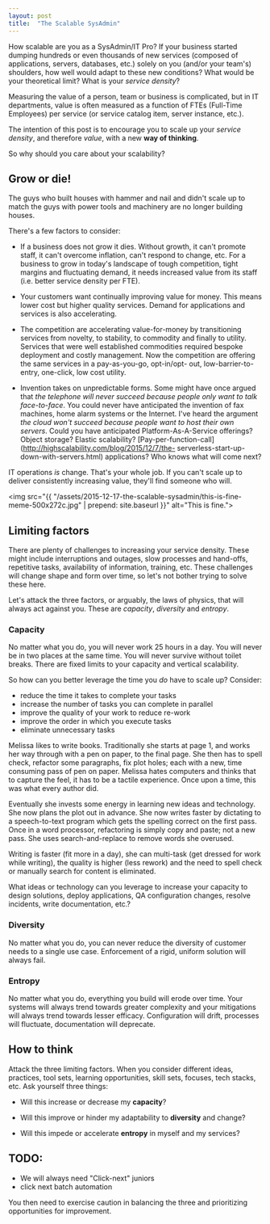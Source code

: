 ```yaml
---
layout: post
title:  "The Scalable SysAdmin"
---
```


How scalable are you as a SysAdmin/IT Pro? If your business started dumping
hundreds or even thousands of new services (composed of applications, servers,
databases, etc.) solely on you (and/or your team's) shoulders, how well would
adapt to these new conditions? What would be your theoretical limit? What is
your _service density_?

Measuring the value of a person, team or business is complicated, but in IT
departments, value is often measured as a function of FTEs (Full-Time Employees)
per service (or service catalog item, server instance, etc.).

The intention of this post is to encourage you to scale up your _service
density_, and therefore _value_, with a new __way of thinking__. 

So why should you care about your scalability?

## Grow or die!

The guys who built houses with hammer and nail and didn't scale up to match the
guys with power tools and machinery are no longer building houses.

There's a few factors to consider:

* If a business does not grow it dies. Without growth, it can't promote staff,
  it can't overcome inflation, can't respond to change, etc. For a business to
  grow in today's landscape of tough competition, tight margins and fluctuating
  demand, it needs increased value from its staff (i.e. better service density
  per FTE).

* Your customers want continually improving value for money. This means lower
  cost but higher quality services. Demand for applications and services is also
  accelerating.

* The competition are accelerating value-for-money by transitioning services
  from novelty, to stability, to commodity and finally to utility. Services that
  were well established commodities required bespoke deployment and costly management. Now
  the competition are offering the same services in a pay-as-you-go, opt-in/opt-
  out, low-barrier-to-entry, one-click, low cost utility.

* Invention takes on unpredictable forms. Some might have once argued that _the
  telephone will never succeed because people only want to talk face-to-face_.
  You could never have anticipated the invention of fax machines, home alarm systems
  or the Internet. I've heard the argument _the cloud won't succeed because
  people want to host their own servers_. Could you have anticipated
  Platform-As-A-Service offerings? Object storage? Elastic scalability?
  [Pay-per-function-call](http://highscalability.com/blog/2015/12/7/the-
  serverless-start-up-down-with-servers.html) applications? Who knows what will
  come next?

IT operations *is* change. That's your whole job. If you can't scale up to
deliver consistently increasing value, they'll find someone who will.

<img src="{{ "/assets/2015-12-17-the-scalable-sysadmin/this-is-fine-meme-500x272c.jpg" | prepend: site.baseurl }}" alt="This is fine.">


## Limiting factors

There are plenty of challenges to increasing your service density. These might
include interruptions and outages, slow processes and hand-offs, repetitive
tasks, availability of information, training, etc. These challenges will change
shape and form over time, so let's not bother trying to solve these here.

Let's attack the three factors, or arguably, the laws of physics, that will
always act against you. These are _capacity_, _diversity_ and _entropy_.

### Capacity

No matter what you do, you will never work 25 hours in a day. You will never be
in two places at the same time. You will never survive without toilet breaks.
There are fixed limits to your capacity and vertical scalability.

So how can you better leverage the time you _do_ have to scale up? Consider:

* reduce the time it takes to complete your tasks
* increase the number of tasks you can complete in parallel
* improve the quality of your work to reduce re-work
* improve the order in which you execute tasks
* eliminate unnecessary tasks

Melissa likes to write books. Traditionally she starts at page 1, and works her
way through with a pen on paper, to the final page. She then has to spell check,
refactor some paragraphs, fix plot holes; each with a new, time consuming pass
of pen on paper. Melissa hates computers and thinks that to capture the feel, it
has to be a tactile experience. Once upon a time, this was what every author
did.

Eventually she invests some energy in learning new ideas and technology. She now
plans the plot out in advance. She now writes faster by dictating to a
speech-to-text program which gets the spelling correct on the first pass. Once
in a word processor, refactoring is simply copy and paste; not a new pass. She
uses search-and-replace to remove words she overused.

Writing is faster (fit more in a day), she can multi-task (get dressed for work
while writing), the quality is higher (less rework) and the need to spell check
or manually search for content is eliminated.

What ideas or technology can you leverage to increase your capacity to design
solutions, deploy applications, QA configuration changes, resolve incidents,
write documentation, etc.?


### Diversity

No matter what you do, you can never reduce the diversity of customer needs to a
single use case. Enforcement of a rigid, uniform solution will always fail.


### Entropy

No matter what you do, everything you build will erode over time. Your systems
will always trend towards greater complexity and your mitigations will always
trend towards lesser efficacy. Configuration will drift, processes will
fluctuate, documentation will deprecate.


## How to think

Attack the three limiting factors. When you consider different ideas, practices,
tool sets, learning opportunities, skill sets, focuses, tech stacks, etc. Ask
yourself three things:

* Will this increase or decrease my __capacity__?

* Will this improve or hinder my adaptability to __diversity__ and change?

* Will this impede or accelerate __entropy__ in myself and my services?


## TODO:

* We will always need "Click-next" juniors
* click next batch automation

You then need to exercise caution in balancing the three and prioritizing
opportunities for improvement.
